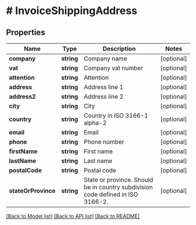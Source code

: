 # # InvoiceShippingAddress

## Properties

Name | Type | Description | Notes
------------ | ------------- | ------------- | -------------
**company** | **string** | Company name | [optional]
**vat** | **string** | Company vat number | [optional]
**attention** | **string** | Attention | [optional]
**address** | **string** | Address line 1 | [optional]
**address2** | **string** | Address line 2 | [optional]
**city** | **string** | City | [optional]
**country** | **string** | Country in ISO 3166-1 alpha-2 | [optional]
**email** | **string** | Email | [optional]
**phone** | **string** | Phone number | [optional]
**firstName** | **string** | First name | [optional]
**lastName** | **string** | Last name | [optional]
**postalCode** | **string** | Postal code | [optional]
**stateOrProvince** | **string** | State or province. Should be in country subdivision code defined in ISO 3166-2. | [optional]

[[Back to Model list]](../../README.md#models) [[Back to API list]](../../README.md#endpoints) [[Back to README]](../../README.md)
